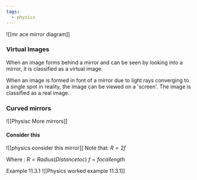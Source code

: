 ```yaml
---
tags:
  - physics
---
```

![[mr ace mirror diagram]]
### Virtual Images
When an image forms behind a mirror and can be seen by looking into a mirror, it is classified as a virtual image. 

When an image is formed in font of a mirror due to light rays converging to a single spot in reality, the image can be viewed on a 'screen'. The image is classified as a real image.  

### Curved mirrors 

![[Physisc More mirrors]]


#### Consider this
![[physics consider this mirror]]
Note that:
$R = 2f$

Where :
$R = Radius (Distance to c)$
$f = focal length$


Example 11.3.1
![[Physics worked example 11.3.1]]
